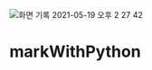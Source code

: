 ![화면 기록 2021-05-19 오후 2 27 42](https://user-images.githubusercontent.com/26537043/118761947-4c5f4900-b8b0-11eb-8dda-7fae7c86799d.gif)
# markWithPython


